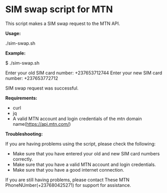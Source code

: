 # SIM swap script for MTN

This script makes a SIM swap request to the MTN API.

**Usage:**

./sim-swap.sh


**Example:**

$ ./sim-swap.sh

Enter your old SIM card number: +237653712744
Enter your new SIM card number: +237653772712

SIM swap request was successful.


**Requirements:**

* curl
* jq
* A valid MTN account and login credentials of the mtn domain name(https://api.mtn.com/)

**Troubleshooting:**

If you are having problems using the script, please check the following:

* Make sure that you have entered your old and new SIM card numbers correctly.
* Make sure that you have a valid MTN account and login credentials.
* Make sure that you have a good internet connection.

If you are still having problems, please contact These MTN PhoneNUmber(+237680425271) for support for assistance.
